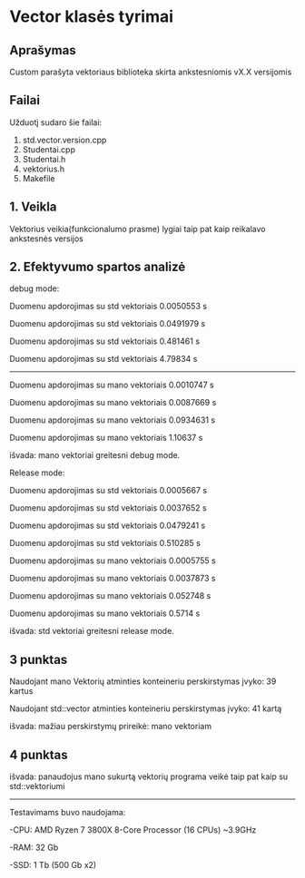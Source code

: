 # **Vector klasės tyrimai**

## **Aprašymas**
Custom parašyta vektoriaus biblioteka skirta ankstesniomis vX.X versijomis

## **Failai**
Užduotį sudaro šie failai:
1. std.vector.version.cpp
2. Studentai.cpp
3. Studentai.h
4. vektorius.h
5. Makefile

## **1. Veikla**

Vektorius veikia(funkcionalumo prasme) lygiai taip pat kaip reikalavo ankstesnės versijos

## **2. Efektyvumo spartos analizė**

debug mode:

Duomenu apdorojimas su std vektoriais 0.0050553 s

Duomenu apdorojimas su std vektoriais 0.0491979 s

Duomenu apdorojimas su std vektoriais 0.481461 s

Duomenu apdorojimas su std vektoriais 4.79834 s

----------------------------------------------------------------------------------------------------------------------------
Duomenu apdorojimas su mano vektoriais 0.0010747 s

Duomenu apdorojimas su mano vektoriais 0.0087669 s

Duomenu apdorojimas su mano vektoriais 0.0934631 s

Duomenu apdorojimas su mano vektoriais 1.10637 s


išvada: mano vektoriai greitesni debug mode.

Release mode:

Duomenu apdorojimas su std vektoriais 0.0005667 s

Duomenu apdorojimas su std vektoriais 0.0037652 s

Duomenu apdorojimas su std vektoriais 0.0479241 s

Duomenu apdorojimas su std vektoriais 0.510285 s

Duomenu apdorojimas su mano vektoriais 0.0005755 s

Duomenu apdorojimas su mano vektoriais 0.0037873 s

Duomenu apdorojimas su mano vektoriais 0.052748 s

Duomenu apdorojimas su mano vektoriais 0.5714 s

išvada: std vektoriai greitesni release mode.


## **3 punktas**

Naudojant mano Vektorių atminties konteineriu perskirstymas įvyko: 39 kartus

Naudojant std::vector atminties konteineriu perskirstymas įvyko: 41 kartą

išvada: mažiau perskirstymų prireikė: mano vektoriam

## **4 punktas**

išvada: panaudojus mano sukurtą vektorių programa veikė taip pat kaip su std::vektoriumi
 
---------------------------------------------------------------------------------------------------------------------------
Testavimams buvo naudojama:

   -CPU: AMD Ryzen 7 3800X 8-Core Processor (16 CPUs) ~3.9GHz
 
   -RAM: 32 Gb
 
   -SSD: 1 Tb (500 Gb x2)
